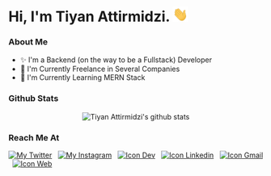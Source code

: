 <!-- ========= Start Markdown ========= -->

# Hi, I'm Tiyan Attirmidzi. <img src="https://github.com/tiyan-attirmidzi/tiyan-attirmidzi/blob/master/assets/gif/wave.gif?raw=true" width="30px">

### About Me

- ✨ I'm a Backend (on the way to be a Fullstack) Developer
- 💼 I'm Currently Freelance in Several Companies
- 🌱 I'm Currently Learning MERN Stack

### Github Stats

<p align="center">
    <img align="center" src="https://github-readme-stats.vercel.app/api?username=tiyan-attirmidzi&count_private=true&show_icons=true&theme=react" alt="Tiyan Attirmidzi's github stats">
</p>

### Reach Me At <p></p>

[![My Twitter](https://img.shields.io/badge/Twitter-1DA1F2?style=for-the-badge&logo=twitter&logoColor=white "Twitter Account")][twitter]
&nbsp;
[![My Instagram](https://img.shields.io/badge/Instagram-E4405F?style=for-the-badge&logo=instagram&logoColor=white "Instagram Account")][instagram]
&nbsp;
[![Icon Dev](https://img.shields.io/badge/Dev_to-0E0E0E?style=for-the-badge&logo=dev.to&logoColor=white "Dev Account")][devto]
&nbsp;
[![Icon Linkedin](https://img.shields.io/badge/LinkedIn-0077B5?style=for-the-badge&logo=linkedin&logoColor=white "Linkedin Account")][linkedin]
&nbsp;
[![Icon Gmail](https://img.shields.io/badge/Gmail-D14836?style=for-the-badge&logo=gmail&logoColor=white "Email Account")][email]
&nbsp;
[![Icon Web](https://img.shields.io/badge/Website-4285F4?style=for-the-badge&logo=Google-chrome&logoColor=white "Personal Website")][website]

<!-- ========= End Markdown ========= -->

[twitter]: https://twitter.com/onggolll
[instagram]: https://instagram.com/tiyan.attirmidzi
[devto]: https://dev.to/tiyanattirmidzi
[linkedin]: https://www.linkedin.com/in/tiyan-attirmidzi-223475156
[email]: mailto:tiyanattirmidzi20@gmail.com
[website]: https://tiyan-attirmidzi.github.io